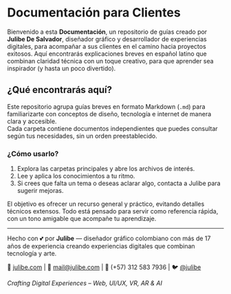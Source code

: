 # Documentación para Clientes

Bienvenido a esta **Documentación**, un repositorio de guías creado por **Julibe De Salvador**, diseñador gráfico y desarrollador de experiencias digitales, para acompañar a sus clientes en el camino hacia proyectos exitosos. Aquí encontrarás explicaciones breves en español latino que combinan claridad técnica con un toque creativo, para que aprender sea inspirador (y hasta un poco divertido).

## ¿Qué encontrarás aquí?

Este repositorio agrupa guías breves en formato Markdown (`.md`) para familiarizarte con conceptos de diseño, tecnología e internet de manera clara y accesible.  
Cada carpeta contiene documentos independientes que puedes consultar según tus necesidades, sin un orden preestablecido.

### ¿Cómo usarlo?

1. Explora las carpetas principales y abre los archivos de interés.  
2. Lee y aplica los conocimientos a tu ritmo.  
3. Si crees que falta un tema o deseas aclarar algo, contacta a Julibe para sugerir mejoras.

El objetivo es ofrecer un recurso general y práctico, evitando detalles técnicos extensos. Todo está pensado para servir como referencia rápida, con un tono amigable que acompañe tu aprendizaje.

---

Hecho con 💕 por **Julibe** — diseñador gráfico colombiano con más de 17 años de experiencia creando experiencias digitales que combinan tecnología y arte.

💼 [julibe.com](https://julibe.com) | 📧 mail@julibe.com | 📱 (+57) 312 583 7936 | 🐦 [@julibe](https://twitter.com/julibe)  

_Crafting Digital Experiences – Web, UI/UX, VR, AR & AI_
